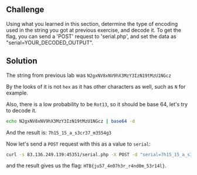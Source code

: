 ## Challenge
Using what you learned in this section, determine the type of encoding used in the string you got at previous exercise, and decode it. To get the flag, you can send a 'POST' request to 'serial.php', and set the data as "serial=YOUR_DECODED_OUTPUT". 

## Solution
The string from previous lab was `N2gxNV8xNV9hX3MzY3IzN19tMzU1NGcz`

By the looks of it is not `hex` as it has other characters as well, such as `N` for example.

Also, there is a low probability to be `Rot13`, so it should be base 64, let's try to decode it.

```sh
echo N2gxNV8xNV9hX3MzY3IzN19tMzU1NGcz | base64 -d
```

And the result is: `7h15_15_a_s3cr37_m3554g3`

Now let's send a `POST` request with this as a value to `serial`:

```sh
curl -s 83.136.249.139:45351/serial.php -X POST -d "serial=7h15_15_a_s3cr37_m3554g3"
```

and the result gives us the flag: `HTB{ju57_4n07h3r_r4nd0m_53r14l}`.

